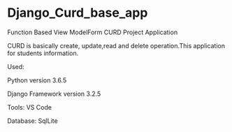 # Django_Curd_base_app


Function Based View ModelForm CURD Project Application

CURD is basically create, update,read and delete operation.This application for students information. 



Used:

Python version 3.6.5

Django Framework  version 3.2.5

Tools:
VS Code

Database:
SqlLite

